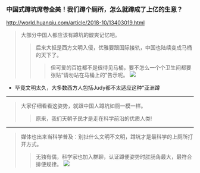### 中国式蹲坑席卷全美！我们蹲个厕所，怎么就蹲成了上亿的生意？
http://world.huanqiu.com/article/2018-10/13403019.html
>大部分中国人都应该有蹲坑的酸爽记忆吧。
>>后来大抵是西方文明入侵，优雅要跟国际接轨，中国也陆续变成马桶的天下了。
>>>但可爱的百姓都不是很待见马桶，要不怎么一个个卫生间都要张贴“请勿站在马桶上的”告示呢。
![](http://himg2.huanqiu.com/attachment2010/2018/1031/20181031122539965.jpg)
- 毕竟文明太久，大多数西方人包括Judy都不太适应这种“亚洲蹲
---
>大家仔细看看这姿势，就跟中国人蹲坑如厕一模一样。
>>原来，我们天朝子民才是走在科学前沿的优质人类!
---
>媒体也出来当科学普及：别扯什么文明不文明，蹲坑才是最科学的上厕所打开方式。
>>无独有偶，科学家也加入群聊，认证蹲便姿势时肛肠角最大，最符合排便规律。
![](http://himg2.huanqiu.com/attachment2010/2018/1031/20181031122542568.jpg)